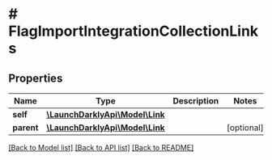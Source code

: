 # # FlagImportIntegrationCollectionLinks

## Properties

Name | Type | Description | Notes
------------ | ------------- | ------------- | -------------
**self** | [**\LaunchDarklyApi\Model\Link**](Link.md) |  |
**parent** | [**\LaunchDarklyApi\Model\Link**](Link.md) |  | [optional]

[[Back to Model list]](../../README.md#models) [[Back to API list]](../../README.md#endpoints) [[Back to README]](../../README.md)
